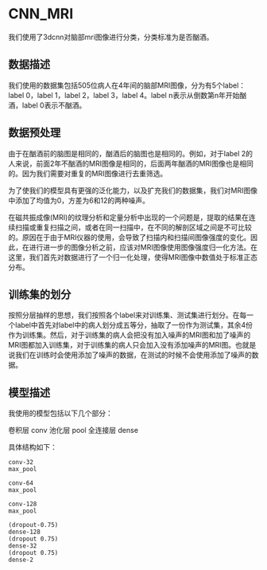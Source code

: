 # CNN_MRI
我们使用了3dcnn对脑部mri图像进行分类，分类标准为是否酗酒。
## 数据描述
我们使用的数据集包括505位病人在4年间的脑部MRI图像，分为有5个label：label 0，label 1，label 2，label 3，label 4。label n表示从倒数第n年开始酗酒，label 0表示不酗酒。
## 数据预处理
由于在酗酒前的脑图是相同的，酗酒后的脑图也是相同的。例如，对于label 2的人来说，前面2年不酗酒的MRI图像是相同的，后面两年酗酒的MRI图像也是相同的。因为我们需要对重复的MRI图像进行去重筛选。

为了使我们的模型具有更强的泛化能力，以及扩充我们的数据集，我们对MRI图像中添加了均值为0，方差为6和12的两种噪声。

在磁共振成像(MRI)的纹理分析和定量分析中出现的一个问题是，提取的结果在连续扫描或重复扫描之间，或者在同一扫描中，在不同的解剖区域之间是不可比较的。原因在于由于MRI仪器的使用，会导致了扫描内和扫描间图像强度的变化。因此，在进行进一步的图像分析之前，应该对MRI图像使用图像强度归一化方法。在这里，我们首先对数据进行了一个归一化处理，使得MRI图像中数值处于标准正态分布。

## 训练集的划分
按照分层抽样的思想，我们按照各个label来对训练集、测试集进行划分。在每一个label中首先对label中的病人划分成五等分，抽取了一份作为测试集，其余4份作为训练集。然后，对于训练集的病人会把没有加入噪声的MRI图和加了噪声的MRI图都加入训练集，对于训练集的病人只会加入没有添加噪声的MRI图。也就是说我们在训练时会使用添加了噪声的数据，在测试的时候不会使用添加了噪声的数据。

## 模型描述
我使用的模型包括以下几个部分：

卷积层 conv
池化层 pool
全连接层 dense

具体结构如下：

    conv-32
    max_pool
    
    conv-64    
    max_pool 
    
    conv-128    
    max_pool  
    
    (dropout-0.75)
    dense-128 
    (dropout 0.75)   
    dense-32   
    (dropout 0.75) 
    dense-2         
    






